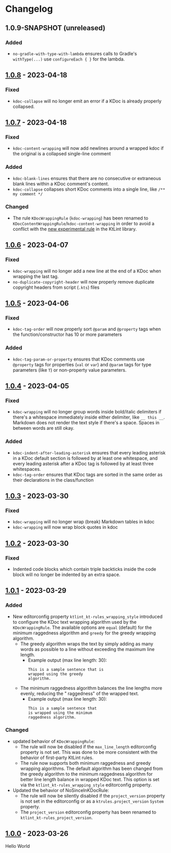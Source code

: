 # Changelog

## 1.0.9-SNAPSHOT (unreleased)

### Added

- `no-gradle-with-type-with-lambda` ensures calls to Gradle's `withType(...)`
  use `configureEach { }` for the lambda.

## [1.0.8] - 2023-04-18

### Fixed

- `kdoc-collapse` will no longer emit an error if a KDoc is already properly collapsed.

## [1.0.7] - 2023-04-18

### Fixed

- `kdoc-content-wrapping` will now add newlines around a wrapped kdoc if the original is a collapsed
  single-line comment

### Added

- `kdoc-blank-lines` ensures that there are no consecutive or extraneous blank lines within a KDoc
  comment's content.
- `kdoc-collapse` collapses short KDoc comments into a single line, like `/** my comment */`

### Changed

- The rule `KDocWrappingRule` (`kdoc-wrapping`) has been renamed
  to `KDocContentWrappingRule`/`kdoc-content-wrapping` in order to avoid a conflict with
  the [new experimental rule](https://pinterest.github.io/ktlint/rules/experimental/#kdoc-wrapping)
  in the KtLint library.

## [1.0.6] - 2023-04-07

### Fixed

- `kdoc-wrapping` will no longer add a new line at the end of a KDoc when wrapping the last tag.
- `no-duplicate-copyright-header` will now properly remove duplicate copyright headers from
  script (`.kts`) files

## [1.0.5] - 2023-04-06

### Fixed

- `kdoc-tag-order` will now properly sort `@param` and `@property` tags when the
  function/constructor has 10 or more parameters

### Added

- `kdoc-tag-param-or-property` ensures that KDoc comments use `@property` tags for properties (`val`
  or `var`) and `@param` tags for type parameters (like `T`) or non-property value parameters.

## [1.0.4] - 2023-04-05

### Fixed

- `kdoc-wrapping` will no longer group words inside bold/italic delimiters if there's a whitespace
  immediately inside either delimiter, like `__ this __`. Markdown does not render the text style if
  there's a space. Spaces in between words are still okay.

### Added

- `kdoc-indent-after-leading-asterisk` ensures that every leading asterisk in a KDoc default section
  is followed by at least one whitespace, and every leading asterisk after a KDoc tag is followed by
  at least three whitespaces.
- `kdoc-tag-order` ensures that KDoc tags are sorted in the same order as their declarations in the
  class/function

## [1.0.3] - 2023-03-30

### Fixed

- `kdoc-wrapping` will no longer wrap (break) Markdown tables in kdoc
- `kdoc-wrapping` will now wrap block quotes in kdoc

## [1.0.2] - 2023-03-30

### Fixed

- Indented code blocks which contain triple backticks inside the code block will no longer be
  indented by an extra space.

## [1.0.1] - 2023-03-29

### Added

- New editorconfig property `ktlint_kt-rules_wrapping_style` introduced to configure the KDoc text
  wrapping algorithm used by the `KDocWrappingRule`. The available options are `equal` (default) for
  the minimum raggedness algorithm and `greedy` for the greedy wrapping algorithm.
  - The greedy algorithm wraps the text by simply adding as many words as possible to a line
    without exceeding the maximum line length.
    - Example output (max line length: 30):
      ```
      This is a sample sentence that is
      wrapped using the greedy
      algorithm.
      ```
  - The minimum raggedness algorithm balances the line lengths more evenly, reducing the "
    raggedness" of the wrapped text.
    - Example output (max line length: 30):
      ```
      This is a sample sentence that
      is wrapped using the minimum
      raggedness algorithm.
      ```

### Changed

- updated behavior of `KDocWrappingRule`:
  - The rule will now be disabled if the `max_line_length` editorconfig property is not set. This
    was done to be more consistent with the behavior of first-party KtLint rules.
  - The rule now supports both minimum raggedness and greedy wrapping algorithms. The default
    algorithm has been changed from the greedy algorithm to the minimum raggedness algorithm for
    better line length balance in wrapped KDoc text. This option is set via
    the `ktlint_kt-rules_wrapping_style` editorconfig property.
- Updated the behavior of NoSinceInKDocRule:
  - The rule will now be silently disabled if the `project_version` property is not set in the
    editorconfig or as a `ktrules.project_version` `System` property.
  - The `project_version` editorconfig property has been renamed
    to `ktlint_kt-rules_project_version`.

## [1.0.0] - 2023-03-26

Hello World

[1.0.0]: https://github.com/rbusarow/ktrules/releases/tag/1.0.0
[1.0.1]: https://github.com/rbusarow/ktrules/releases/tag/1.0.1
[1.0.2]: https://github.com/rbusarow/ktrules/releases/tag/1.0.2
[1.0.3]: https://github.com/rbusarow/ktrules/releases/tag/1.0.3
[1.0.4]: https://github.com/rbusarow/ktrules/releases/tag/1.0.4
[1.0.5]: https://github.com/rbusarow/ktrules/releases/tag/1.0.5
[1.0.6]: https://github.com/rbusarow/ktrules/releases/tag/1.0.6
[1.0.7]: https://github.com/rbusarow/ktrules/releases/tag/1.0.7
[1.0.8]: https://github.com/rbusarow/ktrules/releases/tag/1.0.8
